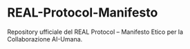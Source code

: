 # REAL-Protocol-Manifesto
Repository ufficiale del REAL Protocol – Manifesto Etico per la Collaborazione AI-Umana.
